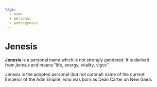 ```yaml
---
tags:
  - name
  - personal
  - androgynous
---
```

# Jenesis

**Jenesis** is a personal name which is not strongly gendered. It is derived from *jenesis* and means "life, energy, vitality, vigor."

Jenesis is the adopted personal (but not coronal) name of the current Emperor of the Adin Empire, who was born as Dean Carter on New Gaea.